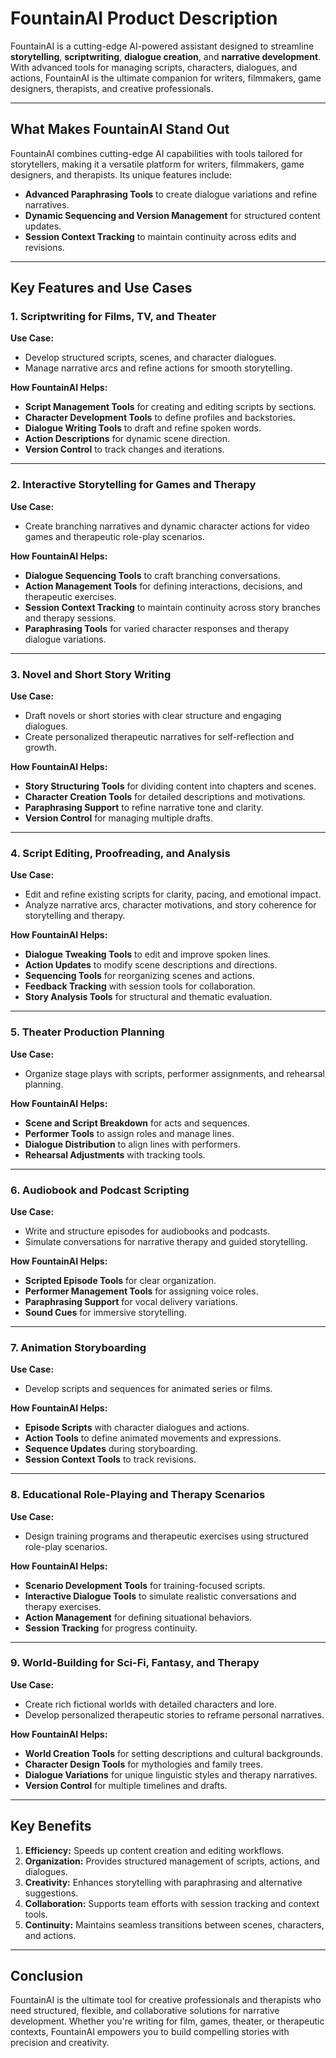 # FountainAI Product Description

FountainAI is a cutting-edge AI-powered assistant designed to streamline **storytelling**, **scriptwriting**, **dialogue creation**, and **narrative development**. With advanced tools for managing scripts, characters, dialogues, and actions, FountainAI is the ultimate companion for writers, filmmakers, game designers, therapists, and creative professionals.

---

## What Makes FountainAI Stand Out

FountainAI combines cutting-edge AI capabilities with tools tailored for storytellers, making it a versatile platform for writers, filmmakers, game designers, and therapists. Its unique features include:

- **Advanced Paraphrasing Tools** to create dialogue variations and refine narratives.
- **Dynamic Sequencing and Version Management** for structured content updates.
- **Session Context Tracking** to maintain continuity across edits and revisions.

---

## Key Features and Use Cases

### 1. **Scriptwriting for Films, TV, and Theater**  
**Use Case:**  
- Develop structured scripts, scenes, and character dialogues.  
- Manage narrative arcs and refine actions for smooth storytelling.

**How FountainAI Helps:**
- **Script Management Tools** for creating and editing scripts by sections.
- **Character Development Tools** to define profiles and backstories.
- **Dialogue Writing Tools** to draft and refine spoken words.
- **Action Descriptions** for dynamic scene direction.
- **Version Control** to track changes and iterations.

---

### 2. **Interactive Storytelling for Games and Therapy**  
**Use Case:**  
- Create branching narratives and dynamic character actions for video games and therapeutic role-play scenarios.

**How FountainAI Helps:**
- **Dialogue Sequencing Tools** to craft branching conversations.
- **Action Management Tools** for defining interactions, decisions, and therapeutic exercises.
- **Session Context Tracking** to maintain continuity across story branches and therapy sessions.
- **Paraphrasing Tools** for varied character responses and therapy dialogue variations.

---

### 3. **Novel and Short Story Writing**  
**Use Case:**  
- Draft novels or short stories with clear structure and engaging dialogues.
- Create personalized therapeutic narratives for self-reflection and growth.

**How FountainAI Helps:**
- **Story Structuring Tools** for dividing content into chapters and scenes.
- **Character Creation Tools** for detailed descriptions and motivations.
- **Paraphrasing Support** to refine narrative tone and clarity.
- **Version Control** for managing multiple drafts.

---

### 4. **Script Editing, Proofreading, and Analysis**  
**Use Case:**  
- Edit and refine existing scripts for clarity, pacing, and emotional impact.
- Analyze narrative arcs, character motivations, and story coherence for storytelling and therapy.

**How FountainAI Helps:**
- **Dialogue Tweaking Tools** to edit and improve spoken lines.
- **Action Updates** to modify scene descriptions and directions.
- **Sequencing Tools** for reorganizing scenes and actions.
- **Feedback Tracking** with session tools for collaboration.
- **Story Analysis Tools** for structural and thematic evaluation.

---

### 5. **Theater Production Planning**  
**Use Case:**  
- Organize stage plays with scripts, performer assignments, and rehearsal planning.

**How FountainAI Helps:**
- **Scene and Script Breakdown** for acts and sequences.
- **Performer Tools** to assign roles and manage lines.
- **Dialogue Distribution** to align lines with performers.
- **Rehearsal Adjustments** with tracking tools.

---

### 6. **Audiobook and Podcast Scripting**  
**Use Case:**  
- Write and structure episodes for audiobooks and podcasts.
- Simulate conversations for narrative therapy and guided storytelling.

**How FountainAI Helps:**
- **Scripted Episode Tools** for clear organization.
- **Performer Management Tools** for assigning voice roles.
- **Paraphrasing Support** for vocal delivery variations.
- **Sound Cues** for immersive storytelling.

---

### 7. **Animation Storyboarding**  
**Use Case:**  
- Develop scripts and sequences for animated series or films.

**How FountainAI Helps:**
- **Episode Scripts** with character dialogues and actions.
- **Action Tools** to define animated movements and expressions.
- **Sequence Updates** during storyboarding.
- **Session Context Tools** to track revisions.

---

### 8. **Educational Role-Playing and Therapy Scenarios**  
**Use Case:**  
- Design training programs and therapeutic exercises using structured role-play scenarios.

**How FountainAI Helps:**
- **Scenario Development Tools** for training-focused scripts.
- **Interactive Dialogue Tools** to simulate realistic conversations and therapy exercises.
- **Action Management** for defining situational behaviors.
- **Session Tracking** for progress continuity.

---

### 9. **World-Building for Sci-Fi, Fantasy, and Therapy**  
**Use Case:**  
- Create rich fictional worlds with detailed characters and lore.
- Develop personalized therapeutic stories to reframe personal narratives.

**How FountainAI Helps:**
- **World Creation Tools** for setting descriptions and cultural backgrounds.
- **Character Design Tools** for mythologies and family trees.
- **Dialogue Variations** for unique linguistic styles and therapy narratives.
- **Version Control** for multiple timelines and drafts.

---

## Key Benefits
1. **Efficiency:** Speeds up content creation and editing workflows.
2. **Organization:** Provides structured management of scripts, actions, and dialogues.
3. **Creativity:** Enhances storytelling with paraphrasing and alternative suggestions.
4. **Collaboration:** Supports team efforts with session tracking and context tools.
5. **Continuity:** Maintains seamless transitions between scenes, characters, and actions.

---

## Conclusion
FountainAI is the ultimate tool for creative professionals and therapists who need structured, flexible, and collaborative solutions for narrative development. Whether you're writing for film, games, theater, or therapeutic contexts, FountainAI empowers you to build compelling stories with precision and creativity.

